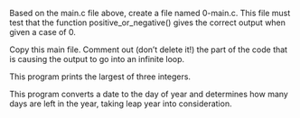 Based on the main.c file above, create a file named 0-main.c. This file must test that the function positive_or_negative() gives the correct output when given a case of 0.

Copy this main file. Comment out (don’t delete it!) the part of the code that is causing the output to go into an infinite loop.

This program prints the largest of three integers.

This program converts a date to the day of year and determines how many days are left in the year, taking leap year into consideration.
